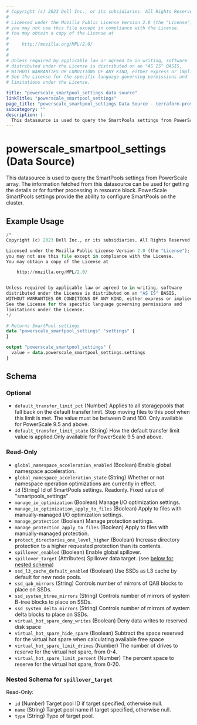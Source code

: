 ```yaml
---
# Copyright (c) 2023 Dell Inc., or its subsidiaries. All Rights Reserved.
#
# Licensed under the Mozilla Public License Version 2.0 (the "License");
# you may not use this file except in compliance with the License.
# You may obtain a copy of the License at
#
#     http://mozilla.org/MPL/2.0/
#
#
# Unless required by applicable law or agreed to in writing, software
# distributed under the License is distributed on an "AS IS" BASIS,
# WITHOUT WARRANTIES OR CONDITIONS OF ANY KIND, either express or implied.
# See the License for the specific language governing permissions and
# limitations under the License.

title: "powerscale_smartpool_settings data source"
linkTitle: "powerscale_smartpool_settings"
page_title: "powerscale_smartpool_settings Data Source - terraform-provider-powerscale"
subcategory: ""
description: |-
  This datasource is used to query the SmartPools settings from PowerScale array. The information fetched from this datasource can be used for getting the details or for further processing in resource block. PowerScale SmartPools settings provide the ability to configure SmartPools on the cluster.
---
```


# powerscale_smartpool_settings (Data Source)

This datasource is used to query the SmartPools settings from PowerScale array. The information fetched from this datasource can be used for getting the details or for further processing in resource block. PowerScale SmartPools settings provide the ability to configure SmartPools on the cluster.

## Example Usage

```terraform
/*
Copyright (c) 2023 Dell Inc., or its subsidiaries. All Rights Reserved.

Licensed under the Mozilla Public License Version 2.0 (the "License");
you may not use this file except in compliance with the License.
You may obtain a copy of the License at

    http://mozilla.org/MPL/2.0/


Unless required by applicable law or agreed to in writing, software
distributed under the License is distributed on an "AS IS" BASIS,
WITHOUT WARRANTIES OR CONDITIONS OF ANY KIND, either express or implied.
See the License for the specific language governing permissions and
limitations under the License.
*/

# Returns SmartPool settings
data "powerscale_smartpool_settings" "settings" {
}

output "powerscale_smartpool_settings" {
  value = data.powerscale_smartpool_settings.settings
}
```

<!-- schema generated by tfplugindocs -->
## Schema

### Optional

- `default_transfer_limit_pct` (Number) Applies to all storagepools that fall back on the default transfer limit. Stop moving files to this pool when this limit is met. The value must be between 0 and 100. Only available for PowerScale 9.5 and above.
- `default_transfer_limit_state` (String) How the default transfer limit value is applied.Only available for PowerScale 9.5 and above.

### Read-Only

- `global_namespace_acceleration_enabled` (Boolean) Enable global namespace acceleration.
- `global_namespace_acceleration_state` (String) Whether or not namespace operation optimizations are currently in effect.
- `id` (String) Id of SmartPools settings. Readonly. Fixed value of "smartpools_settings"
- `manage_io_optimization` (Boolean) Manage I/O optimization settings.
- `manage_io_optimization_apply_to_files` (Boolean) Apply to files with manually-managed I/O optimization settings.
- `manage_protection` (Boolean) Manage protection settings.
- `manage_protection_apply_to_files` (Boolean) Apply to files with manually-managed protection.
- `protect_directories_one_level_higher` (Boolean) Increase directory protection to a higher requested protection than its contents.
- `spillover_enabled` (Boolean) Enable global spillover.
- `spillover_target` (Attributes) Spillover data target. (see [below for nested schema](#nestedatt--spillover_target))
- `ssd_l3_cache_default_enabled` (Boolean) Use SSDs as L3 cache by default for new node pools.
- `ssd_qab_mirrors` (String) Controls number of mirrors of QAB blocks to place on SSDs.
- `ssd_system_btree_mirrors` (String) Controls number of mirrors of system B-tree blocks to place on SSDs.
- `ssd_system_delta_mirrors` (String) Controls number of mirrors of system delta blocks to place on SSDs.
- `virtual_hot_spare_deny_writes` (Boolean) Deny data writes to reserved disk space
- `virtual_hot_spare_hide_spare` (Boolean) Subtract the space reserved for the virtual hot spare when calculating available free space
- `virtual_hot_spare_limit_drives` (Number) The number of drives to reserve for the virtual hot spare, from 0-4.
- `virtual_hot_spare_limit_percent` (Number) The percent space to reserve for the virtual hot spare, from 0-20.

<a id="nestedatt--spillover_target"></a>
### Nested Schema for `spillover_target`

Read-Only:

- `id` (Number) Target pool ID if target specified, otherwise null.
- `name` (String) Target pool name if target specified, otherwise null.
- `type` (String) Type of target pool.